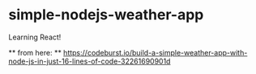 # simple-nodejs-weather-app
Learning React!

** from here: **
https://codeburst.io/build-a-simple-weather-app-with-node-js-in-just-16-lines-of-code-32261690901d
